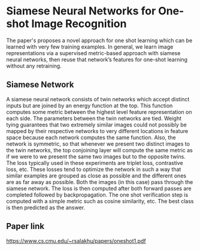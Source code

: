 # Siamese Neural Networks for One-shot Image Recognition

The paper's proposes a novel approach for one shot learning which can be learned with very few training examples. In general, we learn image representations via a supervised metric-based approach with siamese neural networks, then reuse that network’s features for one-shot learning without any retraining.

## Siamese Network

A siamese neural network consists of twin networks which accept distinct inputs but are joined by an energy function at the top. This function computes some metric between the highest level feature representation on each side. The parameters between the twin networks are tied. Weight tying guarantees that two extremely similar images could not possibly be mapped by their respective networks to very different locations in feature space because each network
computes the same function. Also, the network is symmetric, so that whenever we present two distinct images to the twin networks, the top conjoining layer will compute the same metric as if we were to we present the same two images but to the opposite twins. The loss typically used in these experiments are triplet loss, contrastive loss, etc. These losses tend to optimize the network in such a way that similar examples are grouped as close as possible and the different ones are as far away as possible. Both the images (in this case) pass through the siamese network. The loss is then computed after both forward passes are completed followed by backpropagation.  The one shot verification step is computed with a simple metric such as cosine similarity, etc. The best class is then predicted as the answer.

## Paper link

https://www.cs.cmu.edu/~rsalakhu/papers/oneshot1.pdf

